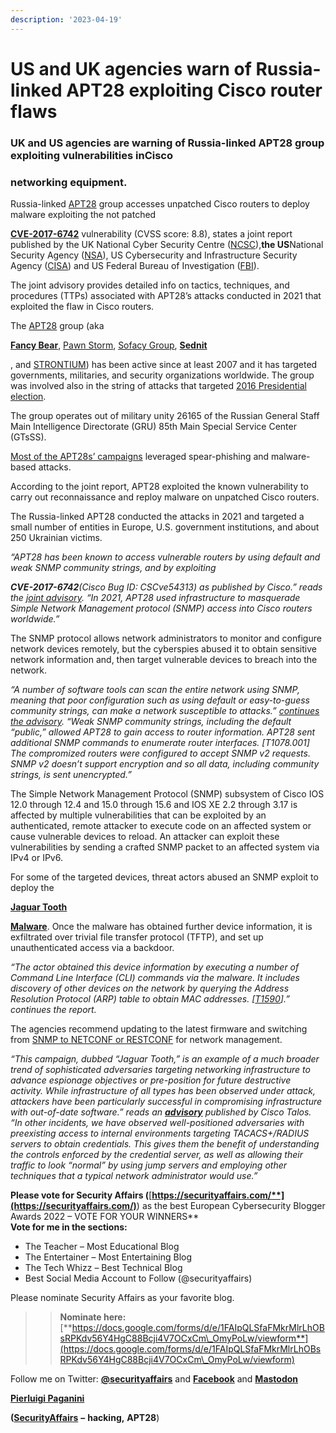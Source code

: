 ```yaml
---
description: '2023-04-19'
---
```


# US and UK agencies warn of Russia-linked APT28 exploiting Cisco router flaws

### UK and US agencies are warning of Russia-linked APT28 group exploiting vulnerabilities in**Cisco**

### networking equipment.

Russia-linked [APT28](https://securityaffairs.com/136358/apt/apt28-powerpoint-mouseover-technique.html) group accesses unpatched Cisco routers to deploy malware exploiting the not patched

[**CVE-2017-6742**](https://nvd.nist.gov/vuln/detail/CVE-2017-6742) vulnerability (CVSS score: 8.8), states a joint report published by the UK National Cyber Security Centre ([NCSC](https://www.ncsc.gov.uk/)),**the US**National Security Agency ([NSA](https://www.nsa.gov/)), US Cybersecurity and Infrastructure Security Agency ([CISA](https://www.cisa.gov/)) and US Federal Bureau of Investigation ([FBI](https://www.fbi.gov/)).

The joint advisory provides detailed info on tactics, techniques, and procedures (TTPs) associated with APT28’s attacks conducted in 2021 that exploited the flaw in Cisco routers.

The [APT28](https://securityaffairs.co/wordpress/76922/intelligence/apt28-back-espionage.html) group (aka&#x20;

[**Fancy Bear**](https://securityaffairs.co/wordpress/72072/intelligence/fancy-bear-abuses-lojack.html), [Pawn Storm](https://securityaffairs.co/wordpress/53360/cyber-crime/pawn-storm-apt-0days.html), [Sofacy Group](https://securityaffairs.co/wordpress/73299/hacking/sofacy-apt-attacks.html), [**Sednit**](https://securityaffairs.co/wordpress/73299/hacking/sofacy-apt-attacks.html)

, and [STRONTIUM](https://securityaffairs.co/wordpress/74582/intelligence/microsoft-russia-attacks.html)) has been active since at least 2007 and it has targeted governments, militaries, and security organizations worldwide. The group was involved also in the string of attacks that targeted [2016 Presidential election](https://securityaffairs.co/wordpress/74434/hacking/russian-intelligence-indictment.html).

The group operates out of military unity 26165 of the Russian General Staff Main Intelligence Directorate (GRU) 85th Main Special Service Center (GTsSS).

[Most of the APT28s’ campaigns](https://securityaffairs.co/123104/apt/apt28-gmail-users-attacks.html) leveraged spear-phishing and malware-based attacks.

According to the joint report, APT28 exploited the known vulnerability to carry out reconnaissance and reploy malware on unpatched Cisco routers.

The Russia-linked APT28 conducted the attacks in 2021 and targeted a small number of entities in Europe, U.S. government institutions, and about 250 Ukrainian victims.

_“APT28 has been known to access vulnerable routers by using default and weak SNMP community strings, and by exploiting_

_**CVE-2017-6742**(Cisco Bug ID: CSCve54313) as published by Cisco.” reads the_ [_joint advisory_](https://www.cisa.gov/news-events/cybersecurity-advisories/aa23-108)_. “In 2021, APT28 used infrastructure to masquerade Simple Network Management protocol (SNMP) access into Cisco routers worldwide.”_

The SNMP protocol allows network administrators to monitor and configure network devices remotely, but the cyberspies abused it to obtain sensitive network information and, then target vulnerable devices to breach into the network.

_“A number of software tools can scan the entire network using SNMP, meaning that poor configuration such as using default or easy-to-guess community strings, can make a network susceptible to attacks.”_ [_continues the advisory_](https://www.cisa.gov/news-events/cybersecurity-advisories/aa23-108)_. “Weak SNMP community strings, including the default “public,” allowed APT28 to gain access to router information. APT28 sent additional SNMP commands to enumerate router interfaces. \[T1078.001] The compromized routers were configured to accept SNMP v2 requests. SNMP v2 doesn’t support encryption and so all data, including community strings, is sent unencrypted.”_

The Simple Network Management Protocol (SNMP) subsystem of Cisco IOS 12.0 through 12.4 and 15.0 through 15.6 and IOS XE 2.2 through 3.17 is affected by multiple vulnerabilities that can be exploited by an authenticated, remote attacker to execute code on an affected system or cause vulnerable devices to reload. An attacker can exploit these vulnerabilities by sending a crafted SNMP packet to an affected system via IPv4 or IPv6.

For some of the targeted devices, threat actors abused an SNMP exploit to deploy the

[**Jaguar Tooth**](https://www.ncsc.gov.uk/static-assets/documents/malware-analysis-reports/jaguar-tooth/NCSC-MAR-Jaguar-Tooth.pdf)

[**Malware**](https://www.ncsc.gov.uk/static-assets/documents/malware-analysis-reports/jaguar-tooth/NCSC-MAR-Jaguar-Tooth.pdf). Once the malware has obtained further device information, it is exfiltrated over trivial file transfer protocol (TFTP), and set up unauthenticated access via a backdoor.

_“The actor obtained this device information by executing a number of Command Line Interface (CLI) commands via the malware. It includes discovery of other devices on the network by querying the Address Resolution Protocol (ARP) table to obtain MAC addresses. \[_[_T1590_](https://attack.mitre.org/techniques/T1590/)_].” continues the report._

The agencies recommend updating to the latest firmware and switching from [SNMP to NETCONF or RESTCONF](https://blogs.cisco.com/security/threat-actors-exploiting-snmp-vulnerabilities-in-cisco-routers) for network management.

_“This campaign, dubbed “Jaguar Tooth,” is an example of a much broader trend of sophisticated adversaries targeting networking infrastructure to advance espionage objectives or pre-position for future destructive activity. While infrastructure of all types has been observed under attack, attackers have been particularly successful in compromising infrastructure with out-of-date software.” reads an_ [_**advisory**_](https://blog.talosintelligence.com/state-sponsored-campaigns-target-global-network-infrastructure/) _published by Cisco Talos._ _“In other incidents, we have observed well-positioned adversaries with preexisting access to internal environments targeting TACACS+/RADIUS servers to obtain credentials. This gives them the benefit of understanding the controls enforced by the credential server, as well as allowing their traffic to look “normal” by using jump servers and employing other techniques that a typical network administrator would use.”_

**Please vote for Security Affairs (**[**https://securityaffairs.com/**](https://securityaffairs.com/)**) as the best European Cybersecurity Blogger Awards 2022 – VOTE FOR YOUR WINNERS**\
**Vote for me in the sections:**

* The Teacher – Most Educational Blog
* The Entertainer – Most Entertaining Blog
* The Tech Whizz – Best Technical Blog
* Best Social Media Account to Follow (@securityaffairs)

Please nominate Security Affairs as your favorite blog.

> > **Nominate here:** [**https://docs.google.com/forms/d/e/1FAIpQLSfaFMkrMlrLhOBsRPKdv56Y4HgC88Bcji4V7OCxCm\_OmyPoLw/viewform**](https://docs.google.com/forms/d/e/1FAIpQLSfaFMkrMlrLhOBsRPKdv56Y4HgC88Bcji4V7OCxCm\_OmyPoLw/viewform)

Follow me on Twitter: [**@securityaffairs**](https://twitter.com/securityaffairs) and [**Facebook**](https://www.facebook.com/sec.affairs) and [**Mastodon**](https://infosec.exchange/@securityaffairs)

[**Pierluigi Paganini**](http://www.linkedin.com/pub/pierluigi-paganini/b/742/559)

**(**[**SecurityAffairs**](http://securityaffairs.co/wordpress/) **–** **hacking,** **APT28**)
